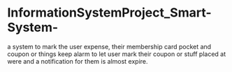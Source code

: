 # InformationSystemProject_Smart-System-
a system to mark the user expense, their membership card pocket and coupon or things keep alarm to let user mark their coupon or stuff placed at were and a notification for them is almost expire.
 
